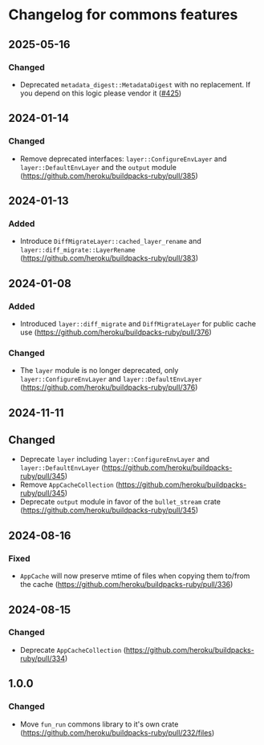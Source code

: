 # Changelog for commons features

## 2025-05-16

### Changed

- Deprecated `metadata_digest::MetadataDigest` with no replacement. If you depend on this logic please vendor it ([#425](https://github.com/heroku/buildpacks-ruby/pull/425))

## 2024-01-14

### Changed

- Remove deprecated interfaces: `layer::ConfigureEnvLayer` and `layer::DefaultEnvLayer` and the `output` module (https://github.com/heroku/buildpacks-ruby/pull/385)

## 2024-01-13

### Added

- Introduce `DiffMigrateLayer::cached_layer_rename` and `layer::diff_migrate::LayerRename` (https://github.com/heroku/buildpacks-ruby/pull/383)

## 2024-01-08

### Added

- Introduced `layer::diff_migrate` and `DiffMigrateLayer` for public cache use (https://github.com/heroku/buildpacks-ruby/pull/376)

### Changed

- The `layer` module is no longer deprecated, only `layer::ConfigureEnvLayer` and `layer::DefaultEnvLayer` (https://github.com/heroku/buildpacks-ruby/pull/376)

## 2024-11-11

## Changed

- Deprecate `layer` including `layer::ConfigureEnvLayer` and `layer::DefaultEnvLayer` (https://github.com/heroku/buildpacks-ruby/pull/345)
- Remove `AppCacheCollection` (https://github.com/heroku/buildpacks-ruby/pull/345)
- Deprecate `output` module in favor of the `bullet_stream` crate (https://github.com/heroku/buildpacks-ruby/pull/345)

## 2024-08-16

### Fixed

- `AppCache` will now preserve mtime of files when copying them to/from the cache (https://github.com/heroku/buildpacks-ruby/pull/336)

## 2024-08-15

### Changed

- Deprecate `AppCacheCollection` (https://github.com/heroku/buildpacks-ruby/pull/334)

## 1.0.0

### Changed

- Move `fun_run` commons library to it's own crate (https://github.com/heroku/buildpacks-ruby/pull/232/files)
